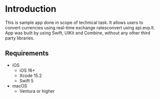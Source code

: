 Introduction
===

This is sample app done in scope of technical task. It allows users to convert currencies using real-time exchange ratesconvert using api.evp.lt. App was built by using Swift, UIKit and Combine, without any other third party libraries.


Requirements
---

- iOS
	- iOS 16+
	- Xcode 15.2
	- Swift 5
- macOS
    - Ventura or higher

